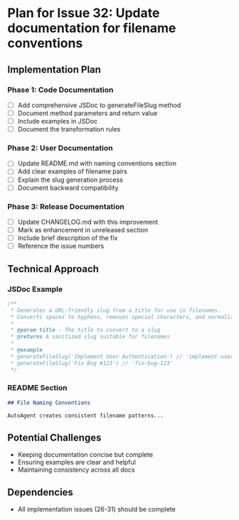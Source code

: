 # Plan for Issue 32: Update documentation for filename conventions

## Implementation Plan

### Phase 1: Code Documentation
- [ ] Add comprehensive JSDoc to generateFileSlug method
- [ ] Document method parameters and return value
- [ ] Include examples in JSDoc
- [ ] Document the transformation rules

### Phase 2: User Documentation
- [ ] Update README.md with naming conventions section
- [ ] Add clear examples of filename pairs
- [ ] Explain the slug generation process
- [ ] Document backward compatibility

### Phase 3: Release Documentation
- [ ] Update CHANGELOG.md with this improvement
- [ ] Mark as enhancement in unreleased section
- [ ] Include brief description of the fix
- [ ] Reference the issue numbers

## Technical Approach

### JSDoc Example
```typescript
/**
 * Generates a URL-friendly slug from a title for use in filenames.
 * Converts spaces to hyphens, removes special characters, and normalizes formatting.
 * 
 * @param title - The title to convert to a slug
 * @returns A sanitized slug suitable for filenames
 * 
 * @example
 * generateFileSlug('Implement User Authentication') // 'implement-user-authentication'
 * generateFileSlug('Fix Bug #123') // 'fix-bug-123'
 */
```

### README Section
```markdown
## File Naming Conventions

AutoAgent creates consistent filename patterns...
```

## Potential Challenges
- Keeping documentation concise but complete
- Ensuring examples are clear and helpful
- Maintaining consistency across all docs

## Dependencies
- All implementation issues (26-31) should be complete